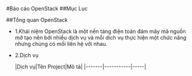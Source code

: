 #Báo cáo OpenStack
##Mục Lục

##Tổng quan OpenStack
- 1.Khái niệm
OpenStack là một nền tảng điện toán đám mây mã nguồn mở tạo nên bởi nhiều dịch vụ và mỗi dich vụ thực hiện một chức năng nhưng chúng có mối liên hệ với nhau.

- 2.Dịch vụ
<ul>
|Dịch vụ|Tên Project|Mô tả|
|-------|-----------|-----|

